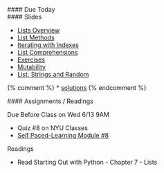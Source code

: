 <article class="due" markdown="block">
####  Due Today

</article>

<article class="slides" markdown="block">
####  Slides

* [Lists Overview](classes/17/lists.html)
* [List Methods](classes/17/list_methods.html)
* [Iterating with Indexes](classes/17/iterating_with_indexes.html)
* [List Comprehensions](classes/17/list_comprehensions.html)
* [Exercises](classes/17/list_exercises.html)
* [Mutability](classes/17/mutability.html)
* [List, Strings and Random](classes/17/lists_strings_random.html)

{% comment %}
    * [solutions](resources/handouts/in-class/strings-solutions.pdf)
{% endcomment %}

<!--
* [Slides](classes/01/intro.html)
-->

</article>

<article class="assignments" markdown="block">
####  Assignments / Readings		

Due Before Class on Wed 6/13 9AM

* Quiz #8 on NYU Classes
* [Self Paced-Learning Module #8](http://cs.nyu.edu/elearning/CSCI_UA_0002/module08.php)

Readings

* Read Starting Out with Python - Chapter 7 - Lists




<!--
Readings

* Read {{ site.bookq }} - Chapter 1

Assignments 

1. [questions.py](homework/hw01/questions.py) - 9 points
-->
</article>



